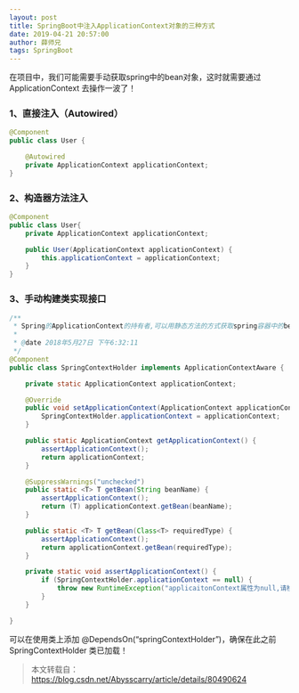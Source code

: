 ```yaml
---
layout: post
title: SpringBoot中注入ApplicationContext对象的三种方式
date: 2019-04-21 20:57:00
author: 薛师兄
tags: SpringBoot
---
```

在项目中，我们可能需要手动获取spring中的bean对象，这时就需要通过 ApplicationContext 去操作一波了！

### 1、直接注入（Autowired）

```java
@Component
public class User {

    @Autowired
    private ApplicationContext applicationContext;
}
```

### 2、构造器方法注入

```java
@Component
public class User{
    private ApplicationContext applicationContext;

    public User(ApplicationContext applicationContext) {
        this.applicationContext = applicationContext;
    }
}
```

### 3、手动构建类实现接口

```java
/**
 * Spring的ApplicationContext的持有者,可以用静态方法的方式获取spring容器中的bean
 *
 * @date 2018年5月27日 下午6:32:11
 */
@Component
public class SpringContextHolder implements ApplicationContextAware {

    private static ApplicationContext applicationContext;

    @Override
    public void setApplicationContext(ApplicationContext applicationContext) throws BeansException {
        SpringContextHolder.applicationContext = applicationContext;
    }

    public static ApplicationContext getApplicationContext() {
        assertApplicationContext();
        return applicationContext;
    }

    @SuppressWarnings("unchecked")
    public static <T> T getBean(String beanName) {
        assertApplicationContext();
        return (T) applicationContext.getBean(beanName);
    }

    public static <T> T getBean(Class<T> requiredType) {
        assertApplicationContext();
        return applicationContext.getBean(requiredType);
    }

    private static void assertApplicationContext() {
        if (SpringContextHolder.applicationContext == null) {
            throw new RuntimeException("applicaitonContext属性为null,请检查是否注入了SpringContextHolder!");
        }
    }

}
```

可以在使用类上添加 @DependsOn(“springContextHolder”)，确保在此之前 SpringContextHolder 类已加载！

> 本文转载自：<https://blog.csdn.net/Abysscarry/article/details/80490624>
